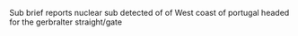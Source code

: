 Sub brief reports nuclear sub detected of of West coast of portugal headed for the gerbralter straight/gate

